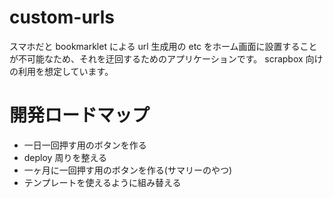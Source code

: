 # custom-urls

スマホだと bookmarklet による url 生成用の etc をホーム画面に設置することが不可能なため、それを迂回するためのアプリケーションです。
scrapbox 向けの利用を想定しています。

# 開発ロードマップ

- 一日一回押す用のボタンを作る
- deploy 周りを整える
- 一ヶ月に一回押す用のボタンを作る(サマリーのやつ)
- テンプレートを使えるように組み替える
